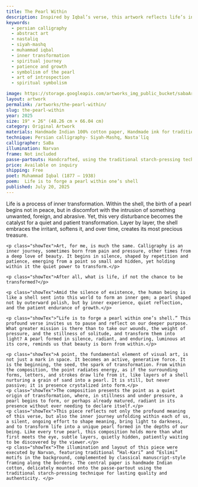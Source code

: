 ```yaml
---
title: The Pearl Within
description: Inspired by Iqbal’s verse, this artwork reflects life’s inner journey—where silence, pressure, and presence shape the soul’s hidden pearl into luminous beauty.
keywords:
  - persian calligraphy
  - abstract art
  - nastaliq
  - siyah-mashq
  - muhammad iqbal
  - inner transformation
  - spiritual journey
  - patience and growth
  - symbolism of the pearl
  - art of introspection
  - spiritual symbolism

image: https://storage.googleapis.com/artworks_img_public_bucket/sabaArtGallery/ThePearlWithin/thumbnail/ThePearlWithin-s-02.jpg
layout: artwork
permalink: /artworks/the-pearl-within/
slug: the-pearl-within
year: 2025
size: 19" × 26" (48.26 cm × 66.04 cm)
category: Original Artwork
materials: Handmade Indian 100% cotton paper, Handmade ink for traditional Persian calligraphy, reed pens crafted from the natural reeds of northern Iran.
technique: Persian calligraphy- Siyah-Mashq, Nastaʿlīq
calligrapher: SaBa
illumination: Narvan
frame: Not included 
passe-partouts: Handcrafted, using the traditional starch-pressing technique for lasting quality and authenticity.
price: Available on inquiry
shipping: Free
poet: Muhammad Iqbal (1877 – 1938) 
poem:  Life is to forge a pearl within one’s shell
published: July 20, 2025
---
```

<div class="space-y-5">
    <p class="showTex">Life is a process of inner transformation. Within the shell, the birth of a pearl begins not in peace, but in discomfort with the intrusion of something unwanted, foreign, and abrasive. Yet, this very disturbance becomes the catalyst for a quiet and patient transformation. Layer by layer, the shell embraces the irritant, softens it, and over time, creates its most precious treasure.</p>
    
    <p class="showTex">Art, for me, is much the same. Calligraphy is an inner journey, sometimes born from pain and pressure, other times from a deep love of beauty. It begins in silence, shaped by repetition and patience, emerging from a point so small and hidden, yet holding within it the quiet power to transform.</p>
    
    <p class="showTex">After all, what is life, if not the chance to be transformed?</p>
    
    <p class="showTex">Amid the silence of existence, the human being is like a shell sent into this world to form an inner gem; a pearl shaped not by outerward polish, but by inner experience, quiet reflection, and the patient endurance of growth.</p>
    
    <p class="showTex">“Life is to forge a pearl within one’s shell.” This profound verse invites us to pause and reflect on our deeper purpose. What greater mission is there than to take our wounds, the weight of pressure, and the stillness of solitude, and transform them into light? A pearl formed in silence, radiant, and enduring, luminous at its core, reminds us that beauty is born from within.</p>
    
    <p class="showTex">A point, the fundamental element of visual art, is not just a mark in space. It becomes an active, generative force. It is the beginning, the seed, the spark of transformation. From within the composition, the point radiates energy, as if the surrounding forms, letters, and strokes draw life from it, like layers of a shell nurturing a grain of sand into a pearl. It is still, but never passive; it is presence crystalized into form.</p>
    <p class="showTex">The composition presents the point as a quiet origin of transformation, where, in stillness and under pressure, a pearl begins to form, or perhaps already matured, radiant in its presence without ever needing to declare itself.</p>
    <p class="showTex">This piece reflects not only the profound meaning of this verse, but also the inner journey unfolding within each of us, a silent, ongoing effort to shape meaning, bring light to darkness, and to transform life into a unique pearl formed in the depths of our being. Like every true pearl, this composition holds more than what first meets the eye, subtle layers, quietly hidden, patiently waiting to be discovered by the viewer.</p>
    <p class="showTex">The illumination and layout of this piece were executed by Narvan, featuring traditional “Hal-Kari” and “Eslimi” motifs in the background, complemented by classical manuscript-style framing along the borders. The central paper is handmade Indian cotton, delicately mounted onto the passe-partout using the traditional starch-pressing technique for lasting quality and authenticity. </p>
</div>
